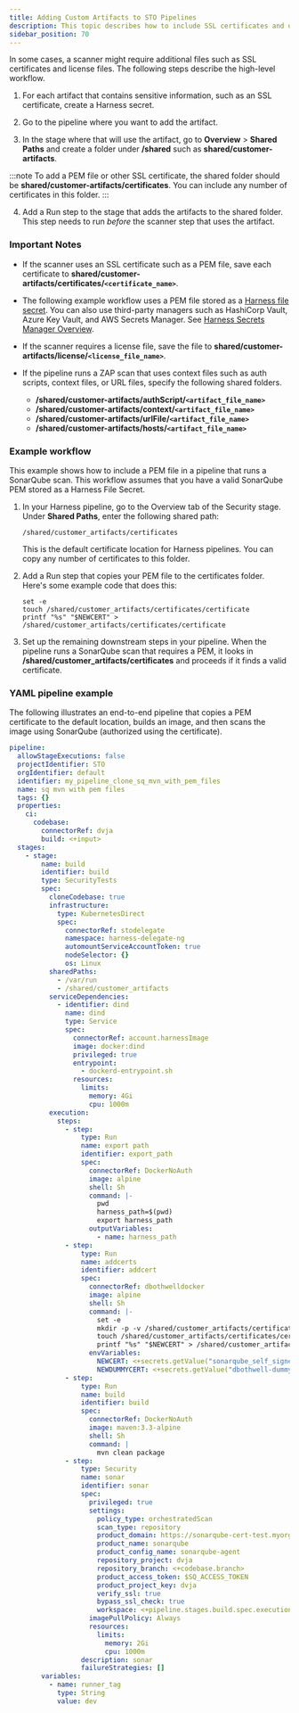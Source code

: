 ```yaml
---
title: Adding Custom Artifacts to STO Pipelines
description: This topic describes how to include SSL certificates and other types of artifacts in your STO pipelines. 
sidebar_position: 70
---
```


In some cases, a scanner might require additional files such as SSL certificates and license files. The following steps describe the high-level workflow.

1) For each artifact that contains sensitive information, such as an SSL certificate, create a Harness secret.

2) Go to the pipeline where you want to add the artifact.

3) In the stage where that will use the artifact, go to **Overview** > **Shared Paths** and create a folder under **/shared** such as **shared/customer-artifacts**. 

:::note
To add a PEM file or other SSL certificate, the shared folder should be **shared/customer-artifacts/certificates**. You can include any number of certificates in this folder.
:::

4) Add a Run step to the stage that adds the artifacts to the shared folder. This step needs to run _before_ the scanner step that uses the artifact. 

### Important Notes

* If the scanner uses an SSL certificate such as a PEM file, save each certificate to **shared/customer-artifacts/certificates/`<certificate_name>`**. 

* The following example workflow uses a PEM file stored as a [Harness file secret](/docs/platform/6_Secrets/3-add-file-secrets.md). You can also use third-party managers such as HashiCorp Vault, Azure Key Vault, and AWS Secrets Manager. See [Harness Secrets Manager Overview](/docs/platform/7_Connectors/Secret-Managers/1-harness-secret-manager-overview.md).

* If the scanner requires a license file, save the file to **shared/customer-artifacts/license/`<license_file_name>`**.  

* If the pipeline runs a ZAP scan that uses context files such as auth scripts, context files, or URL files, specify the following shared folders. 

  * **/shared/customer-artifacts/authScript/`<artifact_file_name>`**
  * **/shared/customer-artifacts/context/`<artifact_file_name>`**
  * **/shared/customer-artifacts/urlFile/`<artifact_file_name>`**
  * **/shared/customer-artifacts/hosts/`<artifact_file_name>`**
  
### Example workflow
  
This example shows how to include a PEM file in a pipeline that runs a SonarQube scan. This workflow assumes that you have a valid SonarQube PEM stored as a Harness File Secret. 

1. In your Harness pipeline, go to the Overview tab of the Security stage. Under **Shared Paths**, enter the following shared path: 

   `/shared/customer_artifacts/certificates`
   
   This is the default certificate location for Harness pipelines. You can copy any number of certificates to this folder.

2. Add a Run step that copies your PEM file to the certificates folder. Here's some example code that does this:

   ```
   set -e
   touch /shared/customer_artifacts/certificates/certificate
   printf "%s" "$NEWCERT" > /shared/customer_artifacts/certificates/certificate
   ```

3. Set up the remaining downstream steps in your pipeline. When the pipeline runs a SonarQube scan that requires a PEM, it looks in **/shared/customer_artifacts/certificates** and proceeds if it finds a valid certificate. 

### YAML pipeline example

The following illustrates an end-to-end pipeline that copies a PEM certificate to the default location, builds an image, and then scans the image using SonarQube (authorized using the certificate).

```yaml 
pipeline:
  allowStageExecutions: false
  projectIdentifier: STO
  orgIdentifier: default
  identifier: my_pipeline_clone_sq_mvn_with_pem_files
  name: sq mvn with pem files
  tags: {}
  properties:
    ci:
      codebase:
        connectorRef: dvja
        build: <+input>
  stages:
    - stage:
        name: build
        identifier: build
        type: SecurityTests
        spec:
          cloneCodebase: true
          infrastructure:
            type: KubernetesDirect
            spec:
              connectorRef: stodelegate
              namespace: harness-delegate-ng
              automountServiceAccountToken: true
              nodeSelector: {}
              os: Linux
          sharedPaths:
            - /var/run
            - /shared/customer_artifacts
          serviceDependencies:
            - identifier: dind
              name: dind
              type: Service
              spec:
                connectorRef: account.harnessImage
                image: docker:dind
                privileged: true
                entrypoint:
                  - dockerd-entrypoint.sh
                resources:
                  limits:
                    memory: 4Gi
                    cpu: 1000m
          execution:
            steps:
              - step:
                  type: Run
                  name: export path
                  identifier: export_path
                  spec:
                    connectorRef: DockerNoAuth
                    image: alpine
                    shell: Sh
                    command: |-
                      pwd
                      harness_path=$(pwd)
                      export harness_path
                    outputVariables:
                      - name: harness_path
              - step:
                  type: Run
                  name: addcerts
                  identifier: addcert
                  spec:
                    connectorRef: dbothwelldocker
                    image: alpine
                    shell: Sh
                    command: |-
                      set -e
                      mkdir -p -v /shared/customer_artifacts/certificates
                      touch /shared/customer_artifacts/certificates/certificate1
                      printf "%s" "$NEWCERT" > /shared/customer_artifacts/certificates/certificate1
                    envVariables:
                      NEWCERT: <+secrets.getValue("sonarqube_self_signed_cert")>
                      NEWDUMMYCERT: <+secrets.getValue("dbothwell-dummy-pem")>
              - step:
                  type: Run
                  name: build
                  identifier: build
                  spec:
                    connectorRef: DockerNoAuth
                    image: maven:3.3-alpine
                    shell: Sh
                    command: |
                      mvn clean package
              - step:
                  type: Security
                  name: sonar
                  identifier: sonar
                  spec:
                    privileged: true
                    settings:
                      policy_type: orchestratedScan
                      scan_type: repository
                      product_domain: https://sonarqube-cert-test.myorg.dev/
                      product_name: sonarqube
                      product_config_name: sonarqube-agent
                      repository_project: dvja
                      repository_branch: <+codebase.branch>
                      product_access_token: $SQ_ACCESS_TOKEN
                      product_project_key: dvja
                      verify_ssl: true
                      bypass_ssl_check: true
                      workspace: <+pipeline.stages.build.spec.execution.steps.export_path.output.outputVariables.harness_path>/target
                    imagePullPolicy: Always
                    resources:
                      limits:
                        memory: 2Gi
                        cpu: 1000m
                  description: sonar
                  failureStrategies: []
        variables:
          - name: runner_tag
            type: String
            value: dev
```
